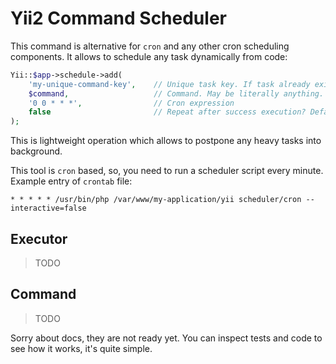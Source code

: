 # Yii2 Command Scheduler

This command is alternative for `cron` and any other cron scheduling components.
It allows to schedule any task dynamically from code:

```php
Yii::$app->schedule->add(
    'my-unique-command-key',    // Unique task key. If task already exists it will be replaced
    $command,                   // Command. May be literally anything. See Executor section
    '0 0 * * *',                // Cron expression
    false                       // Repeat after success execution? Default - true
);
```

This is lightweight operation which allows to postpone any heavy tasks into background.

This tool is `cron` based, so, you need to run a scheduler script every minute.
Example entry of `crontab` file:

```
* * * * * /usr/bin/php /var/www/my-application/yii scheduler/cron --interactive=false
```

## Executor

> TODO

## Command

> TODO

Sorry about docs, they are not ready yet. You can inspect tests and code to see how it works, it's quite simple.